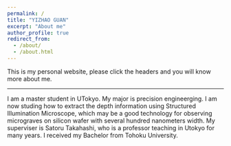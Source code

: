 ```yaml
---
permalink: /
title: "YIZHAO GUAN"
excerpt: "About me"
author_profile: true
redirect_from: 
  - /about/
  - /about.html
---
```


This is my personal website, please click the headers and you will know more about me.

---

I am a master student in UTokyo. My major is precision engineerging. I am now studing how to extract the depth information using Structured Illumination Microscope, which may be a good technology for observing micrograves on silicon wafer with several hundred nanometers width. My superviser is Satoru Takahashi, who is a professor teaching in Utokyo for many years.  I received my Bachelor from Tohoku University.
